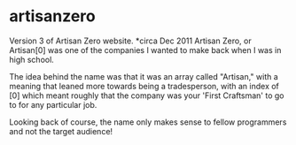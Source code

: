 # artisanzero
Version 3 of Artisan Zero website. *circa Dec 2011
Artisan Zero, or Artisan[0] was one of the companies I wanted to make back when I was in high school. 

The idea behind the name was that it was an array called "Artisan," with a meaning that leaned more towards being a tradesperson, with an index of [0] which meant roughly that the company was your 'First Craftsman' to go to for any particular job.

Looking back of course, the name only makes sense to fellow programmers and not the target audience!
